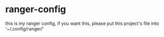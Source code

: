 # ranger-config
this is my ranger config, if you want this, please put this project's file into '~/.config/ranger/'
